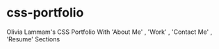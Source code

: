 # css-portfolio
Olivia Lammam's CSS Portfolio
With 'About Me' , 'Work' , 'Contact Me' , 'Resume' Sections
